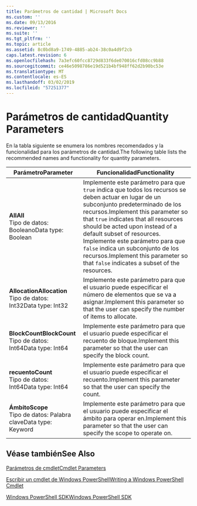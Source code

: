 ```yaml
---
title: Parámetros de cantidad | Microsoft Docs
ms.custom: ''
ms.date: 09/13/2016
ms.reviewer: ''
ms.suite: ''
ms.tgt_pltfrm: ''
ms.topic: article
ms.assetid: 8c0bd8a9-1749-4885-ab24-38c0a4d9f2cb
caps.latest.revision: 6
ms.openlocfilehash: 7a3efc60fcc8729d833f6de070016cfd08cc9b88
ms.sourcegitcommit: ce46e5098786e19d521b4bf948ff62d2b90bc53e
ms.translationtype: MT
ms.contentlocale: es-ES
ms.lasthandoff: 03/02/2019
ms.locfileid: "57251377"
---
```

# <a name="quantity-parameters"></a><span data-ttu-id="eff30-102">Parámetros de cantidad</span><span class="sxs-lookup"><span data-stu-id="eff30-102">Quantity Parameters</span></span>

<span data-ttu-id="eff30-103">En la tabla siguiente se enumera los nombres recomendados y la funcionalidad para los parámetros de cantidad.</span><span class="sxs-lookup"><span data-stu-id="eff30-103">The following table lists the recommended names and functionality for quantity parameters.</span></span>

|<span data-ttu-id="eff30-104">Parámetro</span><span class="sxs-lookup"><span data-stu-id="eff30-104">Parameter</span></span>|<span data-ttu-id="eff30-105">Funcionalidad</span><span class="sxs-lookup"><span data-stu-id="eff30-105">Functionality</span></span>|
|---|---|
|<span data-ttu-id="eff30-106">**All**</span><span class="sxs-lookup"><span data-stu-id="eff30-106">**All**</span></span><br><span data-ttu-id="eff30-107">Tipo de datos: Booleano</span><span class="sxs-lookup"><span data-stu-id="eff30-107">Data type: Boolean</span></span>|<span data-ttu-id="eff30-108">Implemente este parámetro para que `true` indica que todos los recursos se deben actuar en lugar de un subconjunto predeterminado de los recursos.</span><span class="sxs-lookup"><span data-stu-id="eff30-108">Implement this parameter so that `true` indicates that all resources should be acted upon instead of a default subset of resources.</span></span> <span data-ttu-id="eff30-109">Implemente este parámetro para que `false` indica un subconjunto de los recursos.</span><span class="sxs-lookup"><span data-stu-id="eff30-109">Implement this parameter so that `false` indicates a subset of the resources.</span></span>|
|<span data-ttu-id="eff30-110">**Allocation**</span><span class="sxs-lookup"><span data-stu-id="eff30-110">**Allocation**</span></span><br><span data-ttu-id="eff30-111">Tipo de datos: Int32</span><span class="sxs-lookup"><span data-stu-id="eff30-111">Data type: Int32</span></span>|<span data-ttu-id="eff30-112">Implemente este parámetro para que el usuario puede especificar el número de elementos que se va a asignar.</span><span class="sxs-lookup"><span data-stu-id="eff30-112">Implement this parameter so that the user can specify the number of items to allocate.</span></span>|
|<span data-ttu-id="eff30-113">**BlockCount**</span><span class="sxs-lookup"><span data-stu-id="eff30-113">**BlockCount**</span></span><br><span data-ttu-id="eff30-114">Tipo de datos: Int64</span><span class="sxs-lookup"><span data-stu-id="eff30-114">Data type: Int64</span></span>|<span data-ttu-id="eff30-115">Implemente este parámetro para que el usuario puede especificar el recuento de bloque.</span><span class="sxs-lookup"><span data-stu-id="eff30-115">Implement this parameter so that the user can specify the block count.</span></span>|
|<span data-ttu-id="eff30-116">**recuento**</span><span class="sxs-lookup"><span data-stu-id="eff30-116">**Count**</span></span><br><span data-ttu-id="eff30-117">Tipo de datos: Int64</span><span class="sxs-lookup"><span data-stu-id="eff30-117">Data type: Int64</span></span>|<span data-ttu-id="eff30-118">Implemente este parámetro para que el usuario puede especificar el recuento.</span><span class="sxs-lookup"><span data-stu-id="eff30-118">Implement this parameter so that the user can specify the count.</span></span>|
|<span data-ttu-id="eff30-119">**Ámbito**</span><span class="sxs-lookup"><span data-stu-id="eff30-119">**Scope**</span></span><br><span data-ttu-id="eff30-120">Tipo de datos: Palabra clave</span><span class="sxs-lookup"><span data-stu-id="eff30-120">Data type: Keyword</span></span>|<span data-ttu-id="eff30-121">Implemente este parámetro para que el usuario puede especificar el ámbito para operar en.</span><span class="sxs-lookup"><span data-stu-id="eff30-121">Implement this parameter so that the user can specify the scope to operate on.</span></span>|

## <a name="see-also"></a><span data-ttu-id="eff30-122">Véase también</span><span class="sxs-lookup"><span data-stu-id="eff30-122">See Also</span></span>

[<span data-ttu-id="eff30-123">Parámetros de cmdlet</span><span class="sxs-lookup"><span data-stu-id="eff30-123">Cmdlet Parameters</span></span>](./cmdlet-parameters.md)

[<span data-ttu-id="eff30-124">Escribir un cmdlet de Windows PowerShell</span><span class="sxs-lookup"><span data-stu-id="eff30-124">Writing a Windows PowerShell Cmdlet</span></span>](./writing-a-windows-powershell-cmdlet.md)

[<span data-ttu-id="eff30-125">Windows PowerShell SDK</span><span class="sxs-lookup"><span data-stu-id="eff30-125">Windows PowerShell SDK</span></span>](../windows-powershell-reference.md)
